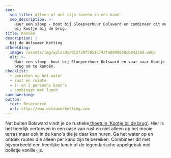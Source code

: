 ```yaml
---
seo:
  seo_title: Alleen of met zijn tweeën in een kano
  seo_description: >-
    Huur een sloep - boot bij Sloepverhuur Bolsward en combineer dit met kanoën
    bij Kootje bij de brug.
title: Kanoën
description: |
  bij de Wolsumer Ketting
afbeelding:
  image: /assets/img/uploads/012f29f5951c743fa0008028cb8423e9.webp
  alt: >-
    Huur een sloep -boot bij Sloepverhuur Bolsward en vaar naar Kootje bij de
    brug om te kanoën.
checklist:
  - genieten op het water
  - rust en ruimte
  - 1- en 2 persoons kano's
  - combineer met lunch
samenwerking:
button:
  text: Reserveren
  url: http://www.wolsumerketting.com
---
```


Net buiten Bolsward vindt je de rustieke<a target="_blank" rel="noopener" href="http://www.wolsumerketting.com"> theetuin 'Kootje bij de brug'</a>. Hier is het heerlijk vertoeven in een oase van rust en niet alleen op het mooie terras maar ook in de kano's die je daar kan huren. Ga het water op en ontdek routes die alleen per kano zijn te bereiken. Combineer dit met bijvoorbeeld een heerlijke lunch of de legendarische appelgebak met bolletje vanille-ijs.

&nbsp;
